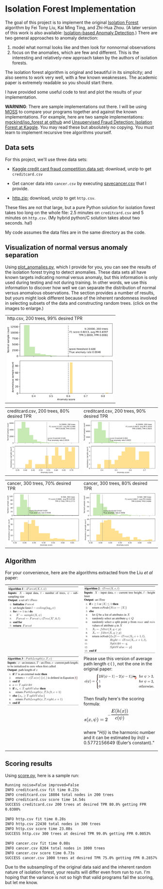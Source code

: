 # Isolation Forest Implementation


The goal of this project is to implement the original [Isolation Forest](IsolationForestPaper.pdf) algorithm by Fei Tony Liu, Kai Ming Ting, and Zhi-Hua Zhou.  (A later version of this work is also available: [Isolation-based Anomaly Detection](http://citeseerx.ist.psu.edu/viewdoc/download?doi=10.1.1.673.5779&rep=rep1&type=pdf).) There are two general approaches to anomaly detection: 

1. model what normal looks like and then look for nonnormal observations
2. focus on the anomalies, which are few and different. This is the interesting and relatively-new approach taken by the authors of isolation forests.

The isolation forest algorithm is original and beautiful in its simplicity; and also seems to work very well, with a few known weaknesses. The academic paper is extremely readable so you should start there.

I have provided some useful code to test and plot the results of your implementation.

**WARNING**: There are sample implementations out there. I will be using [MOSS](https://theory.stanford.edu/~aiken/moss) to compare your programs together and against the known implementations. For example, here are two sample implementations:  [mgckind/iso_forest at github](https://github.com/mgckind/iso_forest/blob/master/iso_forest.py) and [Unsupervised Fraud Detection: Isolation Forest at Kaggle](https://www.kaggle.com/rgaddati/unsupervised-fraud-detection-isolation-forest). You may read these but absolutely no copying. You must learn to implement recursive tree algorithms yourself.

## Data sets

For this project, we'll use three data sets:

* [Kaggle credit card fraud competition data set](https://www.kaggle.com/mlg-ulb/creditcardfraud); download, unzip to get `creditcard.csv`

* Get cancer data into `cancer.csv` by executing [savecancer.csv](https://github.com/parrt/msds689/blob/master/projects/iforest/savecancer.py) that I provide.

* [http.zip](https://github.com/parrt/msds689/blob/master/projects/iforest/http.zip); download, unzip to get `http.csv`.

These files are not that large, but a pure Python solution for isolation forest takes too long on the whole file: 2.5 minutes on `creditcard.csv` and 5 minutes on `http.csv`.  (My hybrid python/C solution takes about two seconds. ha!)

My code assumes the data files are in the same directory as the code.

## Visualization of normal versus anomaly separation

Using [plot_anomalies.py](https://github.com/parrt/msds689/blob/master/projects/iforest/plot_anomalies.py), which I provide for you, you can see the results of the isolation forest trying to detect anomalies. These data sets all have known targets indicating normal versus anomaly, but this information is only used during testing and not during training. In other words, we use this information to discover how well we can separate the distribution of normal versus anomalous observations.  The section provides a number of results, but yours might look different because of the inherent randomness involved in selecting subsets of the data and constructing random trees. (click on the images to enlarge.)

<center>
<table border="0">
<tr><td>http.csv, 200 trees, 99% desired TPR</td></tr>
<tr>
<td border=0>
<a href="images/http-200-99.svg"><img src="images/http-200-99.svg" width="350"></a>
</tr>
</table>
</center>

<table border="0">
<tr><td>creditcard.csv, 200 trees, 80% desired TPR</td><td>creditcard.csv, 200 trees, 90% desired TPR</td></tr>
<tr>
<td border=0>
<a href="images/creditcard-200-80.svg"><img src="images/creditcard-200-80.svg" width="350"></a>
<td border=0>
<a href="images/creditcard-200-90.svg"><img src="images/creditcard-200-90.svg" width="350"></a>
</tr>
</table>

<table border="0">
<tr><td> cancer, 300 trees, 70% desired TPR</td><td> cancer, 300 trees, 80% desired TPR</td></tr>
<tr>
<td border=0>
<a href="images/cancer-300-70.svg"><img src="images/cancer-300-70.svg" width="350"></a>
<td border=0>
<a href="images/cancer-300-80.svg"><img src="images/cancer-300-80.svg" width="350"></a>
</tr>
</table>

## Algorithm

For your convenience, here are the algorithms extracted from the Liu *et al* paper:

<table border="0">
<tr>
<td width="50%" valign="top"><img src="images/iForest.png" width="350"></td><td width="50%" valign="top"><img src="images/iTree.png" width="350"></td>
</tr>
<tr>
<td valign="top">
<img src="images/PathLength.png" width="350">
</td>
<td valign="top">
Please use this version of average path length <tt>c()</tt>, not the one in the original paper:<br>
<img src="images/avgPathLength.png" width="320">

<p>Then finally here's the scoring formula:<br>

<img src="images/score.png" width="150">

<p>where "<i>H(i)</i> is the harmonic number and it can be estimated by <i>ln(i)</i> + 0.5772156649 (Euler’s constant)."
</td>
</tr>
</table>


## Scoring results

Using [score.py](https://github.com/parrt/msds689/blob/master/projects/iforest/score.py), here is a sample run:

```
Running noise=False improved=False
INFO creditcard.csv fit time 0.23s
INFO creditcard.csv 18804 total nodes in 200 trees
INFO creditcard.csv score time 14.54s
SUCCESS creditcard.csv 200 trees at desired TPR 80.0% getting FPR 0.0300%

INFO http.csv fit time 0.28s
INFO http.csv 22430 total nodes in 300 trees
INFO http.csv score time 23.08s
SUCCESS http.csv 300 trees at desired TPR 99.0% getting FPR 0.0053%

INFO cancer.csv fit time 0.08s
INFO cancer.csv 8204 total nodes in 1000 trees
INFO cancer.csv score time 0.73s
SUCCESS cancer.csv 1000 trees at desired TPR 75.0% getting FPR 0.2857%
```

Due to the subsampling of the original data said and the inherent random nature of isolation forest, your results will differ even from run to run.  I'm hoping that the variance is not so high that valid programs fail the scoring, but let me know.

